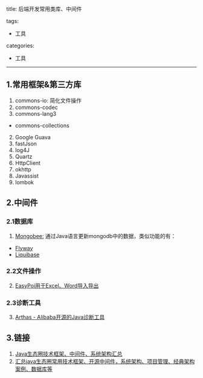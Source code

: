 title: 后端开发常用类库、中间件

tags:
  - 工具

categories:
  - 工具

---
## 1.常用框架&第三方库
1. commons-io: 简化文件操作
5. commons-codec
6. commons-lang3
-  commons-collections
2. Google Guava
3. fastJson
4. log4J
7. Quartz
8. HttpClient
9. okhttp
10. Javassist
11. lombok

## 2.中间件
### 2.1数据库
1. [Mongobee:](https://github.com/mongobee/mongobee) 通过Java语言更新mongodb中的数据，类似功能的有：
  - [Flyway](https://flywaydb.org/)
  - [Liquibase](https://github.com/liquibase)

### 2.2文件操作
2. [EasyPoi用于Excel、Word导入导出](http://easypoi.mydoc.io/#text_221144)

### 2.3诊断工具
3. [Arthas - Alibaba开源的Java诊断工具](https://github.com/alibaba/arthas/blob/master/README_CN.md)

## 3.链接
1. [Java生态圈技术框架、中间件、系统架构汇总](https://juejin.im/entry/5b23402be51d45589e7bb830)
2. [汇总java生态圈常用技术框架、开源中间件，系统架构、项目管理、经典架构案例、数据库等](https://www.ctolib.com/aalansehaiyang-technology-talk.html)
